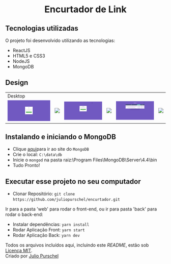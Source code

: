 <h1 align="center">Encurtador de Link</h1> 


## Tecnologias utilizadas

O projeto foi desenvolvido utilizando as tecnologias:

- ReactJS
- HTML5 e CSS3
- NodeJS
- MongoDB

## Design

<table>
  <tr>
    <td colspan="2">Desktop</td>
 </tr>
  <tr>
    <td><img src="./readmeimg/login.png" width=300 /></td><td><img src="./readme/Formulário.png" width=300 /></td>
    <td><img src="./readmeimg/home.png" width=300 /></td><td><img src="./readme/Formulário.png" width=300 /></td>
    <td><img src="./readmeimg/historic.png" width=300 /></td><td><img src="./readme/Formulário.png" width=300 /></td>
  </tr>
</table>

## Instalando e iniciando o MongoDB

- Clique [aqui](https://www.mongodb.com/)para ir ao site do `MongoDB`
- Crie o local: `C:\data\db`
- Inicie o `mongod` na pasta raiz:\Program Files\MongoDB\Server\4.4\bin
- Tudo Pronto!

## Executar esse projeto no seu computador

- Clonar Repositório: `git clone https://github.com/juliopurschel/encurtador.git`

Ir para a pasta 'web' para rodar o front-end, ou ir para pasta 'back' para rodar o back-end:

- Instalar dependências: `yarn install`
- Rodar Aplicação Front: `yarn start`
- Rodar Aplicação Back: `yarn dev`

Todos os arquivos incluídos aqui, incluindo este _README_, estão sob [Licença MIT](./LICENSE).<br>
Criado por [Julio Purschel](https://github.com/juliopurschel)
